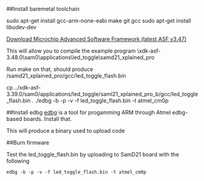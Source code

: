 ##Install baremetal toolchain

sudo apt-get install gcc-arm-none-eabi make git gcc
sudo apt-get install libudev-dev

[Download Microchip Advanced Software Framework (latest ASF v3.47)](https://gallery.microchip.com/packages/4CE20911-D794-4550-8B94-6C66A93228B8/3.48.0.1845)

This will allow you to compile the example program
\xdk-asf-3.48.0\sam0\applications\led_toggle\samd21_xplained_pro

Run make on that, should produce /samd21_xplained_pro/gcc/led_toggle_flash.bin

cp ../xdk-asf-3.39.0/sam0/applications/led_toggle/saml21_xplained_pro_b/gcc/led_toggle_flash.bin .
./edbg -b -p -v -f led_toggle_flash.bin -t atmel_cm0p

##Install edbg
[edbg](https://github.com/ataradov/edbg) is a tool for progamming ARM through Atmel edbg-based boards. Install that.

This will produce a binary used to upload code

##Burn firmware

Test the led_toggle_flash.bin by uploading to SamD21 board with the following

`edbg -b -p -v -f led_toggle_flash.bin -t atmel_cm0p`
